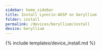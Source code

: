 ```yaml
---
sidebar: home_sidebar
title: Install Lynnrin-AOSP on beryllium
folder: install
permalink: /devices/beryllium/install
device: beryllium
---
```

{% include templates/device_install.md %}

